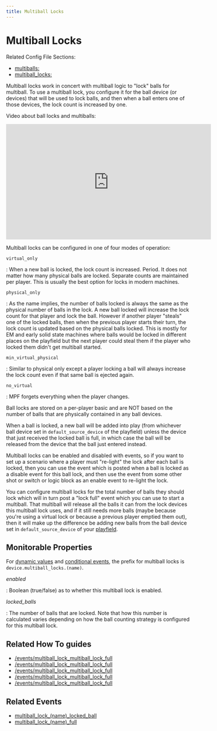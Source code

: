 ```yaml
---
title: Multiball Locks
---
```


# Multiball Locks


Related Config File Sections:

* [multiballs:](../../config/multiballs.md)
* [multiball_locks:](../../config/multiball_locks.md)



Multiball locks work in concert with multiball logic to "lock" balls
for multiball. To use a multiball lock, you configure it for the ball
device (or devices) that will be used to lock balls, and then when a
ball enters one of those devices, the lock count is increased by one.

Video about ball locks and multiballs:

<div class="video-wrapper">
<iframe width="560" height="315" src="https://www.youtube.com/embed/2mFkgIlksC4" title="YouTube video player" frameborder="0" allow="accelerometer; autoplay; clipboard-write; encrypted-media; gyroscope; picture-in-picture" allowfullscreen></iframe>
</div>

Multiball locks can be configured in one of four modes of operation:

`virtual_only`

:   When a new ball is locked, the lock count is increased. Period. It
    does not matter how many physical balls are locked. Separate counts
    are maintained per player. This is usually the best option for locks
    in modern machines.

`physical_only`

:   As the name implies, the number of balls locked is always the same
    as the physical number of balls in the lock. A new ball locked will
    increase the lock count for that player and lock the ball. However
    if another player "steals" one of the locked balls, then when the
    previous player starts their turn, the lock count is updated based
    on the physical balls locked. This is mostly for EM and early solid
    state machines where balls would be locked in different places on
    the playfield but the next player could steal them if the player who
    locked them didn't get multiball started.

`min_virtual_physical`

:   Similar to physical only except a player locking a ball will always
    increase the lock count even if that same ball is ejected again.

`no_virtual`

:   MPF forgets everything when the player changes.

Ball locks are stored on a per-player basic and are NOT based on the
number of balls that are physically contained in any ball devices.

When a ball is locked, a new ball will be added into play (from
whichever ball device set in `default_source_device` of the playfield)
unless the device that just received the locked ball is full, in which
case the ball will be released from the device that the ball just
entered instead.

Multiball locks can be enabled and disabled with events, so if you want
to set up a scenario where a player must "re-light" the lock after
each ball is locked, then you can use the event which is posted when a
ball is locked as a disable event for this ball lock, and then use the
event from some other shot or switch or logic block as an enable event
to re-light the lock.

You can configure multiball locks for the total number of balls they
should lock which will in turn post a "lock full" event which you can
use to start a multiball. That multiball will release all the balls it
can from the lock devices this multiball lock uses, and if it still
needs more balls (maybe because you're using a virtual lock or because
a previous player emptied them out), then it will make up the difference
be adding new balls from the ball device set in `default_source_device`
of your [playfield](../../config/playfields.md).

## Monitorable Properties

For
[dynamic values](../../config/instructions/dynamic_values.md) and
[conditional events](../../events/overview/conditional.md), the prefix for multiball locks is
`device.multiball_locks.(name)`.

*enabled*

:   Boolean (true/false) as to whether this multiball lock is enabled.

*locked_balls*

:   The number of balls that are locked. Note that how this number is
    calculated varies depending on how the ball counting strategy is
    configured for this multiball lock.

## Related How To guides

* [/events/multiball_lock_multiball_lock_full](multiball_with_traditional_ball_lock.md)
* [/events/multiball_lock_multiball_lock_full](multiball_with_virtual_ball_lock.md)
* [/events/multiball_lock_multiball_lock_full](add_a_ball_multiball.md)
* [/events/multiball_lock_multiball_lock_full](multiball_with_virtual_ball_lock.md)
* [/events/multiball_lock_multiball_lock_full](multiball_with_multiple_lock_devices.md)

## Related Events

* [multiball_lock_(name)_locked_ball](../../events/multiball_lock_multiball_lock_locked_ball.md)
* [multiball_lock_(name)_full](../../events/multiball_lock_multiball_lock_full.md)
